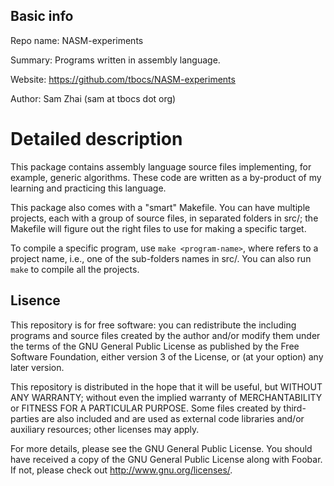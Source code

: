 ## Basic info

Repo name: NASM-experiments

Summary: Programs written in assembly language.

Website: <https://github.com/tbocs/NASM-experiments>

Author: Sam Zhai (sam at tbocs dot org)

# Detailed description

This package contains assembly language source files implementing,
for example, generic algorithms. These code are written
as a by-product of my learning and practicing this language.

This package also comes with a "smart" Makefile. You can have
multiple projects, each with a group of source files, in separated
folders in src/; the Makefile will figure out the right files to
use for making a specific target.

To compile a specific program, use ```make <program-name>```, where
*<program-name>* refers to a project name, i.e.,  one of the
sub-folders names in src/. You can also run ```make``` to compile
all the projects.

## Lisence

This repository is for free software: you can redistribute the
including programs and source files created by the author and/or
modify them under the terms of the GNU General Public License as
published by the Free Software Foundation, either version 3 of
the License, or (at your option) any later version.

This repository is distributed in the hope that it will be useful,
but WITHOUT ANY WARRANTY; without even the implied warranty of
MERCHANTABILITY or FITNESS FOR A PARTICULAR PURPOSE. Some files
created by third-parties are also included and are used as external
code libraries and/or auxiliary resources; other licenses may apply.

For more details, please see the GNU General Public License. You
should have received a copy of the GNU General Public License along
with Foobar. If not, please check out <http://www.gnu.org/licenses/>.
